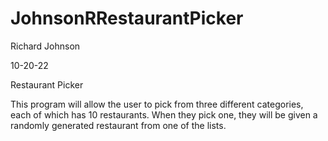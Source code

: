 # JohnsonRRestaurantPicker

Richard Johnson

10-20-22

Restaurant Picker

This program will allow the user to pick from three different categories, each of which has 10 restaurants. When they pick one,
they will be given a randomly generated restaurant from one of the lists.
